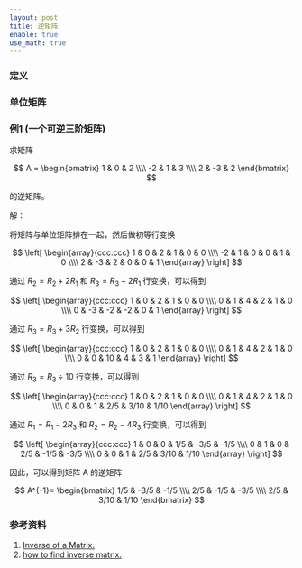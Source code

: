 ```yaml
---
layout: post
title: 逆矩阵
enable: true
use_math: true
---
```


### 定义

### 单位矩阵

### 例1 (一个可逆三阶矩阵)

求矩阵

$$
A =
\begin{bmatrix}
  1 & 0 & 2 \\\\
  -2 & 1 & 3 \\\\
  2 & -3 & 2
\end{bmatrix}
$$

的逆矩阵。

解：

将矩阵与单位矩阵排在一起，然后做初等行变换

$$
\left[
    \begin{array}{ccc:ccc}
        1 & 0 & 2 & 1 & 0 & 0 \\\\
        -2 & 1 & 0 & 0 & 1 & 0 \\\\
        2 & -3 & 2 & 0 & 0 & 1
    \end{array}
\right]
$$

通过 $R_{2}=R_{2} + 2R_{1}$ 和 $R_{3}=R_{3}-2R_{1}$ 行变换，可以得到

$$
\left[
    \begin{array}{ccc:ccc}
        1 & 0 & 2 & 1 & 0 & 0 \\\\
        0 & 1 & 4 & 2 & 1 & 0 \\\\
        0 & -3 & -2 & -2 & 0 & 1
    \end{array}
\right]
$$

通过 $R_{3}=R_{3} + 3R_{2}$ 行变换，可以得到

$$
\left[
    \begin{array}{ccc:ccc}
        1 & 0 & 2 & 1 & 0 & 0 \\\\
        0 & 1 & 4 & 2 & 1 & 0 \\\\
        0 & 0 & 10 & 4 & 3 & 1
    \end{array}
\right]
$$

通过 $R_{3}=R_{3}÷10$ 行变换，可以得到

$$
\left[
    \begin{array}{ccc:ccc}
        1 & 0 & 2 & 1 & 0 & 0 \\\\
        0 & 1 & 4 & 2 & 1 & 0 \\\\
        0 & 0 & 1 & 2/5 & 3/10 & 1/10
    \end{array}
\right]
$$

通过 $R_{1} = R_{1} - 2R_{3}$ 和 $R_{2} = R_{2} - 4R_{3}$ 行变换，可以得到

$$
\left[
    \begin{array}{ccc:ccc}
        1 & 0 & 0 & 1/5 & -3/5 & -1/5 \\\\
        0 & 1 & 0 & 2/5 & -1/5 & -3/5 \\\\
        0 & 0 & 1 & 2/5 & 3/10 & 1/10
    \end{array}
\right]
$$

因此，可以得到矩阵 A 的逆矩阵

$$
A^{-1}=
    \begin{bmatrix}
        1/5 & -3/5 & -1/5 \\\\
        2/5 & -1/5 & -3/5 \\\\
        2/5 & 3/10 & 1/10
    \end{bmatrix}
$$

### 参考资料

1. [Inverse of a Matrix.](https://www.mathsisfun.com/algebra/matrix-inverse.html)
2. [how to find inverse matrix.](https://www.q-math.com/?p=2056)


